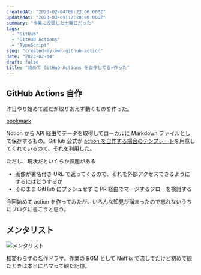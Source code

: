 ```yaml
---
createdAt: "2023-02-04T08:23:00.000Z"
updatedAt: "2023-03-09T12:20:00.000Z"
summary: "作業に没頭した土曜日だった"
tags:
  - "GitHub"
  - "GitHub Actions"
  - "TypeScript"
slug: "created-my-own-github-action"
date: "2023-02-04"
draft: false
title: "初めて GitHub Actions を自作してる→作った"
---
```


## GitHub Actions 自作

昨日やり始めて雑だが取りあえず動くものを作った。

[bookmark](https://github.com/marketplace/actions/notion-to-markdown-action)

Notion から API 経由でデータを取得してローカルに Markdown ファイルとして保存するもの。GitHub 公式が [action を自作する場合のテンプレート](https://github.com/actions/typescript-action)を用意してくれているので、それを利用した。

ただし、現状だといくらか課題がある

- 画像が署名付き URL で返ってくるので、それを外部アクセスできるようにするにはどうするか
- そのまま GitHub にプッシュせずに PR 経由でマージするフローを検討する

今回始めて action を作ってみたが、いろんな知見が溜まったので忘れないうちにブログに書こうと思う。

## メンタリスト

![メンタリスト](https://i.imgur.com/wTfYbkp.webp)

相変わらずの名作ドラマ。作業の BGM として Netflix で流してたけど初めて観たときは本当にハマって観た記憶。

